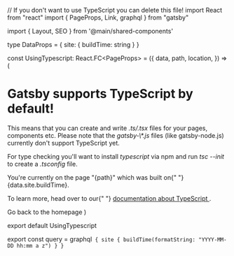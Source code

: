// If you don't want to use TypeScript you can delete this file!
import React from "react"
import { PageProps, Link, graphql } from "gatsby"

import {
Layout,
SEO
} from '@main/shared-components'

type DataProps = {
site: {
buildTime: string
}
}

const UsingTypescript: React.FC<PageProps<DataProps>> = ({
data,
path,
location,
}) => (
<Layout title="Using TypeScript" location={location}>
<SEO title="Using TypeScript" />

<h1>Gatsby supports TypeScript by default!</h1>
<p>
This means that you can create and write <em>.ts/.tsx</em> files for your
pages, components etc. Please note that the <em>gatsby-\*.js</em> files
(like gatsby-node.js) currently don't support TypeScript yet.
</p>
<p>
For type checking you'll want to install <em>typescript</em> via npm and
run <em>tsc --init</em> to create a <em>.tsconfig</em> file.
</p>
<p>
You're currently on the page "{path}" which was built on{" "}
{data.site.buildTime}.
</p>
<p>
To learn more, head over to our{" "}
<a href="https://www.gatsbyjs.com/docs/typescript/">
documentation about TypeScript
</a>
.
</p>
<Link to="/">Go back to the homepage</Link>
</Layout>
)

export default UsingTypescript

export const query = graphql` { site { buildTime(formatString: "YYYY-MM-DD hh:mm a z") } }`
